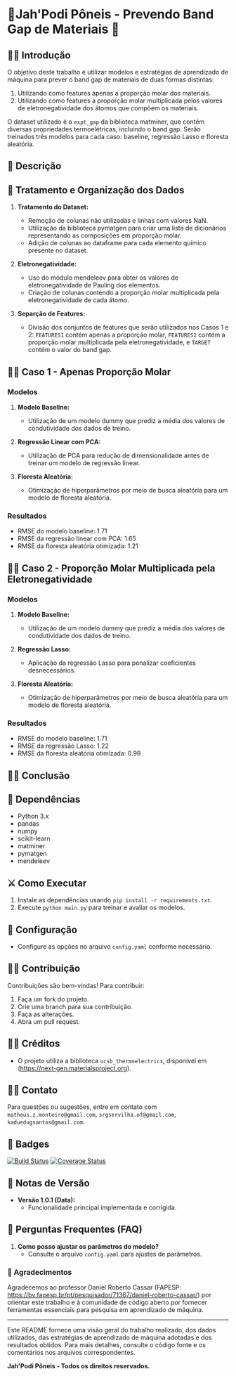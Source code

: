 # 🏇Jah'Podi Pôneis - Prevendo Band Gap de Materiais 🏇

## 🕵️‍♂️ Introdução

O objetivo deste trabalho é utilizar modelos e estratégias de aprendizado de máquina para prever o band gap de materiais de duas formas distintas:

1. Utilizando como features apenas a proporção molar dos materiais.
2. Utilizando como features a proporção molar multiplicada pelos valores de eletronegatividade dos átomos que compõem os materiais.

O dataset utilizado é o `expt_gap` da biblioteca matminer, que contém diversas propriedades termoelétricas, incluindo o band gap. Serão treinados três modelos para cada caso: baseline, regressão Lasso e floresta aleatória.


## 🥷 Descrição

## 🤖 Tratamento e Organização dos Dados

1. **Tratamento do Dataset:**
   - Remoção de colunas não utilizadas e linhas com valores NaN.
   - Utilização da biblioteca pymatgen para criar uma lista de dicionários representando as composições em proporção molar.
   - Adição de colunas ao dataframe para cada elemento químico presente no dataset.

2. **Eletronegatividade:**
   - Uso do módulo mendeleev para obter os valores de eletronegatividade de Pauling dos elementos.
   - Criação de colunas contendo a proporção molar multiplicada pela eletronegatividade de cada átomo.

3. **Separção de Features:**
   - Divisão dos conjuntos de features que serão utilizados nos Casos 1 e 2: `FEATURES1` contém apenas a proporção molar, `FEATURES2` contém a proporção molar multiplicada pela eletronegatividade, e `TARGET` contém o valor do band gap.

## 👨‍🔬 Caso 1 - Apenas Proporção Molar

### Modelos

1. **Modelo Baseline:**
   - Utilização de um modelo dummy que prediz a média dos valores de condutividade dos dados de treino.

2. **Regressão Linear com PCA:**
   - Utilização de PCA para redução de dimensionalidade antes de treinar um modelo de regressão linear.

3. **Floresta Aleatória:**
   - Otimização de hiperparâmetros por meio de busca aleatória para um modelo de floresta aleatória.


### Resultados

- RMSE do modelo baseline: 1.71
- RMSE da regressão linear com PCA: 1.65
- RMSE da floresta aleatória otimizada: 1.21


## 👩‍🔬 Caso 2 - Proporção Molar Multiplicada pela Eletronegatividade

### Modelos

1. **Modelo Baseline:**
   - Utilização de um modelo dummy que prediz a média dos valores de condutividade dos dados de treino.

2. **Regressão Lasso:**
   - Aplicação da regressão Lasso para penalizar coeficientes desnecessários.

3. **Floresta Aleatória:**
   - Otimização de hiperparâmetros por meio de busca aleatória para um modelo de floresta aleatória.

### Resultados

- RMSE do modelo baseline: 1.71
- RMSE da regressão Lasso: 1.22
- RMSE da floresta aleatória otimizada: 0.99

## 👩‍🎓 Conclusão



## 🫅 Dependências

- Python 3.x
- pandas
- numpy
- scikit-learn
- matminer
- pymatgen
- mendeleev

## ⚔️ Como Executar

1. Instale as dependências usando `pip install -r requirements.txt`.
2. Execute `python main.py` para treinar e avaliar os modelos.


## 📲 Configuração
- Configure as opções no arquivo `config.yaml` conforme necessário.

## 🦹‍♀️ Contribuição
Contribuições são bem-vindas! Para contribuir:
1. Faça um fork do projeto.
2. Crie uma branch para sua contribuição.
3. Faça as alterações.
4. Abra um pull request.

## 👷‍♀️ Créditos
- O projeto utiliza a biblioteca `ucsb_thermoelectrics`, disponível em (https://next-gen.materialsproject.org).

## 💂‍♀️ Contato
Para questões ou sugestões, entre em contato com `matheus.z.monteiro@gmail.com`, `srgservilha.of@gmail.com`, `kaduedugsantos@gmail.com`.

## 🚦 Badges
[![Build Status](https://travis-ci.org/Servilha-coder/Jah-Podi-Poneis.svg?branch=main)](https://travis-ci.org/Servilha-coder/Jah-Podi-Poneis)
[![Coverage Status](https://coveralls.io/repos/github/Servilha-coder/Jah-Podi-Poneis/badge.svg?branch=main)](https://coveralls.io/github/Servilha-coder/Jah-Podi-Poneis?branch=main)

## 🤖 Notas de Versão
- **Versão 1.0.1 (Data):**
  - Funcionalidade principal implementada e corrigida.
  
## 📜 Perguntas Frequentes (FAQ)
1. **Como posso ajustar os parâmetros do modelo?**
   - Consulte o arquivo `config.yaml` para ajustes de parâmetros.


### 👏 Agradecimentos

Agradecemos ao professor Daniel Roberto Cassar (FAPESP: https://bv.fapesp.br/pt/pesquisador/71367/daniel-roberto-cassar/) por orientar este trabalho e à comunidade de código aberto por fornecer ferramentas essenciais para pesquisa em aprendizado de máquina.

---

Este README fornece uma visão geral do trabalho realizado, dos dados utilizados, das estratégias de aprendizado de máquina adotadas e dos resultados obtidos. Para mais detalhes, consulte o código fonte e os comentários nos arquivos correspondentes.

**Jah'Podi Pôneis - Todos os direitos reservados.**
